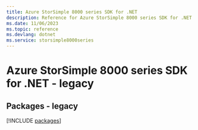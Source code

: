```yaml
---
title: Azure StorSimple 8000 series SDK for .NET
description: Reference for Azure StorSimple 8000 series SDK for .NET
ms.date: 11/06/2023
ms.topic: reference
ms.devlang: dotnet
ms.service: storsimple8000series
---
```

# Azure StorSimple 8000 series SDK for .NET - legacy
## Packages - legacy
[!INCLUDE [packages](storsimple-8000-series-index.md)]